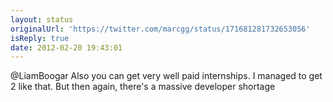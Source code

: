 ```yaml
---
layout: status
originalUrl: 'https://twitter.com/marcgg/status/171681281732653056'
isReply: true
date: 2012-02-20 19:43:01
---
```


@LiamBoogar Also you can get very well paid internships. I managed to get 2 like that. But then again, there's a massive developer shortage
